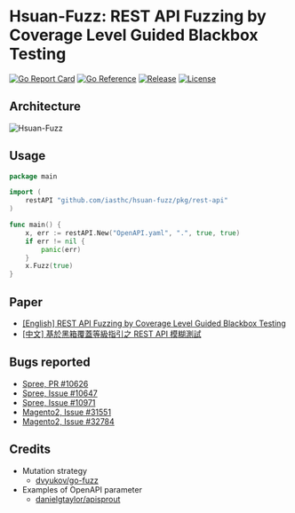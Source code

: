 # Hsuan-Fuzz: REST API Fuzzing by Coverage Level Guided Blackbox Testing

[![Go Report Card](https://goreportcard.com/badge/github.com/iasthc/hsuan-fuzz?style=flat-square)](https://goreportcard.com/report/github.com/iasthc/hsuan-fuzz)
[![Go Reference](https://pkg.go.dev/badge/github.com/iasthc/hsuan-fuzz.svg)](https://pkg.go.dev/github.com/iasthc/hsuan-fuzz)
[![Release](https://img.shields.io/github/release/iasthc/hsuan-fuzz.svg?style=flat-square)](https://github.com/iasthc/hsuan-fuzz/releases/latest)
[![License](https://img.shields.io/badge/License-Apache%202.0-blue.svg?style=flat-square)](https://github.com/iasthc/hsuan-fuzz/blob/main/LICENSE)

## Architecture
![Hsuan-Fuzz](https://user-images.githubusercontent.com/40525303/120344632-57908b00-c32c-11eb-8d36-ffdcb2c8f199.png)

## Usage
```go
package main

import (
    restAPI "github.com/iasthc/hsuan-fuzz/pkg/rest-api"
)

func main() {
    x, err := restAPI.New("OpenAPI.yaml", ".", true, true)
    if err != nil {
        panic(err)
    }
    x.Fuzz(true)
}
```

## Paper
- [[English] REST API Fuzzing by Coverage Level Guided Blackbox Testing](https://arxiv.org/abs/2112.15485)
- [[中文] 基於黑箱覆蓋等級指引之 REST API 模糊測試](https://hdl.handle.net/11296/yhymz5)

## Bugs reported
- [Spree, PR \#10626](https://github.com/spree/spree/pull/10626)
- [Spree, Issue \#10647](https://github.com/spree/spree/issues/10647)
- [Spree, Issue \#10971](https://github.com/spree/spree/issues/10971)
- [Magento2, Issue \#31551](https://github.com/magento/magento2/issues/31551)
- [Magento2, Issue \#32784](https://github.com/magento/magento2/issues/32784)

## Credits
- Mutation strategy
    - [dvyukov/go-fuzz](https://github.com/dvyukov/go-fuzz)
- Examples of OpenAPI parameter
    - [danielgtaylor/apisprout](https://github.com/danielgtaylor/apisprout)
